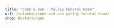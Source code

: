 ```yaml
---
title: "Cook & Son - Pallay Funeral Home"
url: /columbus/cook-und-son-pallay-funeral-home/
shop: Bestattungen
---
```


